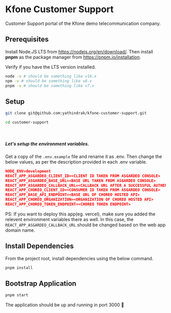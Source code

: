 # Kfone Customer Support

Customer Support portal of the Kfone demo telecommunication company.

## Prerequisites

Install Node.JS LTS from https://nodejs.org/en/download/. Then install **pnpm** as the package manager from https://pnpm.io/installation.

Verify if you have the LTS version installed.

```bash
node -v # should be something like v16.x
npm -v # should be something like v8.x
pnpm -v # should be something like v7.x
```

## Setup

```bash
git clone git@github.com:yathindrak/kfone-customer-support.git

cd customer-support
```
&nbsp;
##### Let's setup the environment variables.

Get a copy of the `.env.example` file and rename it as .env. Then change the below values, as per the description provided in each .env variable.

```json
NODE_ENV=development
REACT_APP_ASGARDEO_CLIENT_ID=<CLIENT ID TAKEN FROM ASGARDEO CONSOLE>
REACT_APP_ASGARDEO_BASE_URL=<BASE URL TAKEN FROM ASGARDEO CONSOLE>
REACT_APP_ASGARDEO_CALLBACK_URL=<CALLBACK URL AFTER A SUCCESSFUL AUTHENTICATION>
REACT_APP_CHOREO_CLIENT_ID=<CONSUMER ID TAKEN FROM ASGARDEO CONSOLE>
REACT_APP_BASE_API_ENDPOINT=<BASE URL OF CHOREO HOSTED API>
REACT_APP_CHOREO_ORGANIZATION=<ORGANIZATION OF CHOREO HOSTED API>
REACT_APP_CHOREO_TOKEN_ENDPOINT=<CHOREO TOKEN ENDPOINT>
```

PS: If you want to deploy this app(eg. vercel), make sure you added the relevent environment variables there as well. In this case, the `REACT_APP_ASGARDEO_CALLBACK_URL` should be changed based on the web app domain name.

## Install Dependencies

From the project root, install dependencies using the below command.

```bash
pnpm install
```

## Bootstrap Application


```bash
pnpm start
```

The application should be up and running in port 3000 🎉
